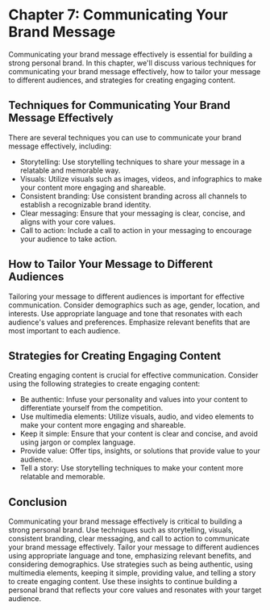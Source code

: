 Chapter 7: Communicating Your Brand Message
===========================================

Communicating your brand message effectively is essential for building a strong personal brand. In this chapter, we'll discuss various techniques for communicating your brand message effectively, how to tailor your message to different audiences, and strategies for creating engaging content.

Techniques for Communicating Your Brand Message Effectively
-----------------------------------------------------------

There are several techniques you can use to communicate your brand message effectively, including:

* Storytelling: Use storytelling techniques to share your message in a relatable and memorable way.
* Visuals: Utilize visuals such as images, videos, and infographics to make your content more engaging and shareable.
* Consistent branding: Use consistent branding across all channels to establish a recognizable brand identity.
* Clear messaging: Ensure that your messaging is clear, concise, and aligns with your core values.
* Call to action: Include a call to action in your messaging to encourage your audience to take action.

How to Tailor Your Message to Different Audiences
-------------------------------------------------

Tailoring your message to different audiences is important for effective communication. Consider demographics such as age, gender, location, and interests. Use appropriate language and tone that resonates with each audience's values and preferences. Emphasize relevant benefits that are most important to each audience.

Strategies for Creating Engaging Content
----------------------------------------

Creating engaging content is crucial for effective communication. Consider using the following strategies to create engaging content:

* Be authentic: Infuse your personality and values into your content to differentiate yourself from the competition.
* Use multimedia elements: Utilize visuals, audio, and video elements to make your content more engaging and shareable.
* Keep it simple: Ensure that your content is clear and concise, and avoid using jargon or complex language.
* Provide value: Offer tips, insights, or solutions that provide value to your audience.
* Tell a story: Use storytelling techniques to make your content more relatable and memorable.

Conclusion
----------

Communicating your brand message effectively is critical to building a strong personal brand. Use techniques such as storytelling, visuals, consistent branding, clear messaging, and call to action to communicate your brand message effectively. Tailor your message to different audiences using appropriate language and tone, emphasizing relevant benefits, and considering demographics. Use strategies such as being authentic, using multimedia elements, keeping it simple, providing value, and telling a story to create engaging content. Use these insights to continue building a personal brand that reflects your core values and resonates with your target audience.
